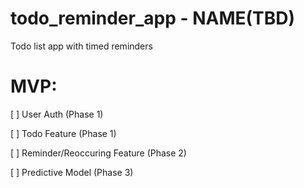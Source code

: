 # todo_reminder_app - NAME(TBD)
Todo list app with timed reminders 

# MVP:

[ ] User Auth (Phase 1)

[ ] Todo Feature (Phase 1)

[ ] Reminder/Reoccuring Feature (Phase 2)

[ ] Predictive Model (Phase 3)